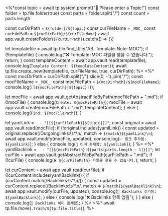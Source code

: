 <%*const topic = await tp.system.prompt("📘 Please enter a Topic!")
const folder = tp.file.folder(true)
const parts = folder.split("/")
const count = parts.length

const curDirPath = `${folder}/${topic}`
const curFileName = `_MOC_`
const curFilePath = `${curDirPath}/${curFileName}`
await app.vault.createFolder(`${curDirPath}`).catch(() => {})

let templatefile = await tp.file.find_tfile("AB. Template-Note-MOC");
if (!templatefile) {
	console.log("❌ Template-MOC 파일을 찾을 수 없습니다.");
	return;
}
const templateContent = await app.vault.read(templatefile);
console.log(`Template Content: ${templateContent}`);
await tp.file.create_new(templatefile, curFileName, true, curDirPath);
%>
<%*
const mocDirPath = curDirPath.split("/").slice(0, -1).join("/");
const mocFileName = `_MOC_`;
const mocFilePath = `${mocDirPath}/${mocFileName}`;
console.log(`[[${mocFilePath}|${topic}]]`);

let mocFile = await app.vault.getAbstractFileByPath(mocFilePath + ".md");
if (!mocFile) {
	console.log(`Create: ${mocFilePath}`);
	mocFile = await app.vault.create(mocFilePath + ".md", templateContent);
} else {
	console.log(`Find: ${mocFilePath}`);
}

let yamlLink = `  - "[[${curFilePath}|${topic}]]"`;
const original = await app.vault.read(mocFile);
if (!original.includes(yamlLink)) {
	const updated = original.replace(/Outgoinglinks:\s*\n/, match => `${match}${yamlLink}\n`);
	await app.vault.modify(mocFile, updated);
	console.log(`✅ 링크 추가됨: ${yamlLink}`);
} else {
	console.log(`🔁 이미 존재함: ${yamlLink}`);
}
%>
<%*
yamlBacklink = `  - "[[${mocFilePath}|${parts[parts.length - 1]}]]"`;
let curFile = await app.vault.getAbstractFileByPath(curFilePath + ".md");
if (!curFile) {
	console.log(`❌ ${curFilePath} 파일을 찾을 수 없습니다.`);
	return;
}

let curContent = await app.vault.read(curFile);
if (!curContent.includes(yamlBacklink)) {
	if (curContent.match(/Backlinks:\s*\n/)) {
		const updated = curContent.replace(/Backlinks:\s*\n/, match => `${match}${yamlBacklink}\n`);
		await app.vault.modify(curFile, updated);
		console.log(`🔗 Backlinks 추가됨: ${yamlBacklink}`);
	} else {
		console.log("❌ Backlinks 항목 없음");
	}
} else {
	console.log(`🔁 Backlinks 이미 존재함`);
}
%>
<%* await tp.file.move(`.trash/${tp.file.title}`); %>
